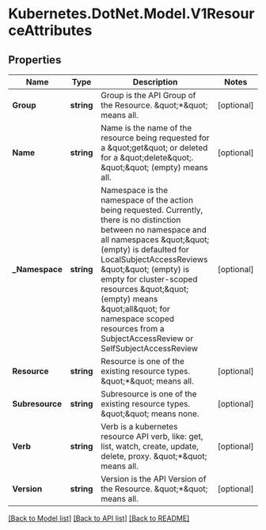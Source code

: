 # Kubernetes.DotNet.Model.V1ResourceAttributes
## Properties

Name | Type | Description | Notes
------------ | ------------- | ------------- | -------------
**Group** | **string** | Group is the API Group of the Resource.  \&quot;*\&quot; means all. | [optional] 
**Name** | **string** | Name is the name of the resource being requested for a \&quot;get\&quot; or deleted for a \&quot;delete\&quot;. \&quot;\&quot; (empty) means all. | [optional] 
**_Namespace** | **string** | Namespace is the namespace of the action being requested.  Currently, there is no distinction between no namespace and all namespaces \&quot;\&quot; (empty) is defaulted for LocalSubjectAccessReviews \&quot;\&quot; (empty) is empty for cluster-scoped resources \&quot;\&quot; (empty) means \&quot;all\&quot; for namespace scoped resources from a SubjectAccessReview or SelfSubjectAccessReview | [optional] 
**Resource** | **string** | Resource is one of the existing resource types.  \&quot;*\&quot; means all. | [optional] 
**Subresource** | **string** | Subresource is one of the existing resource types.  \&quot;\&quot; means none. | [optional] 
**Verb** | **string** | Verb is a kubernetes resource API verb, like: get, list, watch, create, update, delete, proxy.  \&quot;*\&quot; means all. | [optional] 
**Version** | **string** | Version is the API Version of the Resource.  \&quot;*\&quot; means all. | [optional] 

[[Back to Model list]](../README.md#documentation-for-models) [[Back to API list]](../README.md#documentation-for-api-endpoints) [[Back to README]](../README.md)

